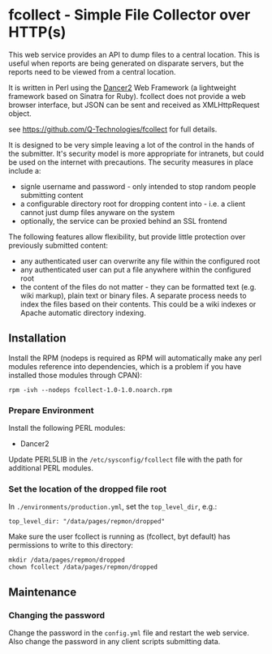 # fcollect - Simple File Collector over HTTP(s)

This web service provides an API to dump files to a central location.  This is useful when reports are being generated on disparate servers, but the reports need to be viewed from a central location.                                                                    

It is written in Perl using the [Dancer2](http://perldancer.org) Web Framework (a lightweight framework based on Sinatra for Ruby).  fcollect does not provide a web browser interface, but JSON can be sent and received as XMLHttpRequest object.

see https://github.com/Q-Technologies/fcollect for full details.

It is designed to be very simple leaving a lot of the control in the hands of the submitter.  It's security model is more appropriate for intranets, but could be used on the internet with precautions.  The security measures in place include a:
  * signle username and password - only intended to stop random people submitting content
  * a configurable directory root for dropping content into - i.e. a client cannot just dump files anyware on the system
  * optionally, the service can be proxied behind an SSL frontend

The following features allow flexibility, but provide little protection over previously submitted content:
  * any authenticated user can overwrite any file within the configured root
  * any authenticated user can put a file anywhere within the configured root
  * the content of the files do not matter - they can be formatted text (e.g. wiki markup), plain text or binary files.  A separate process needs to index the files based on their contents.  This could be a wiki indexes or Apache automatic directory indexing.

## Installation

Install the RPM (nodeps is required as RPM will automatically make any perl modules reference into dependencies, which is a problem if you have installed those modules through CPAN):

    rpm -ivh --nodeps fcollect-1.0-1.0.noarch.rpm

### Prepare Environment

Install the following PERL modules:
  * Dancer2

Update PERL5LIB in the `/etc/sysconfig/fcollect` file with the path for additional PERL modules.

### Set the location of the dropped file root
In `./environments/production.yml`, set the `top_level_dir`, e.g.:

    top_level_dir: "/data/pages/repmon/dropped"

Make sure the user fcollect is running as (fcollect, byt default) has permissions to write to this directory:

    mkdir /data/pages/repmon/dropped
    chown fcollect /data/pages/repmon/dropped


## Maintenance
### Changing the password
Change the password in the `config.yml` file and restart the web service.  Also change the password in any client scripts submitting data.
